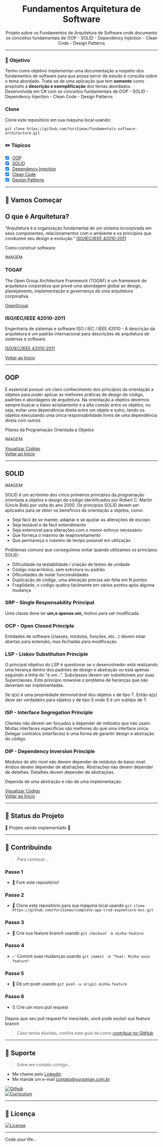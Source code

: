 <h1 align="center">Fundamentos Arquitetura de Software</h1>

<p align="center">Projeto sobre os Fundamentos de Arquitetura de Software onde documento os conceitos fundamentais de OOP - SOLID - Dependency Injection - Clean Code - Design Patterns</p>

---

### :dart: Objetivo

Tenho como objetivo implementar uma documentação a respeito dos fundamentos de software para que possa servir de estudo e consulta sobre o tema abordado. Trata-se de uma aplicação que tem **somente** como propósito a **descrição e exemplificação** dos temas abordados. Desenvolvida em C# com os conceitos fundamentais de OOP - SOLID - Dependency Injection - Clean Code - Design Patterns

### Clone

Clone este repositório em sua máquina local usando:  

```
git clone https://github.com/YuriSiman/fundamentals-software-architecture.git
```

### :pencil2: Tópicos

- [x] [OOP](https://github.com/YuriSiman/fundamentals-software-architecture#oop)  
- [x] [SOLID](https://github.com/YuriSiman/fundamentals-software-architecture#solid)  
- [x] [Dependency Injection](https://github.com/YuriSiman/fundamentals-software-architecture#dependency-injection)  
- [x] [Clean Code](https://github.com/YuriSiman/fundamentals-software-architecture#clean-code)  
- [x] [Design Patterns](https://github.com/YuriSiman/fundamentals-software-architecture#design-patterns)  

---

## :rocket: Vamos Começar 

## O que é Arquitetura?

"Arquitetura é a organização fundamental de um sistema incorporada em seus componentes, relacionamentos com o ambiente e os princípios que conduzem seu design e evolução."   [ISO/IEC/IEEE 42010-2011](https://www.iso.org/standard/50508.html)

Como construir software:

IMAGEM

### TOGAF

The Open Group Architecture Framework (TOGAF) é um framework de arquitetura corporativa que provê uma abordagem global ao design, planejamento, implementação e governança de uma arquitetura corporativa.

[OpenGroup](https://www.opengroup.org/togaf)

### ISO/IEC/IEEE 42010-2011

Engenharia de sistemas e software ISO / IEC / IEEE 42010 - A descrição da arquitetura é um padrão internacional para descrições de arquitetura de sistemas e software.

[ISO/IEC/IEEE 42010-2011](https://www.iso.org/standard/50508.html)  

[Voltar ao Início](https://github.com/YuriSiman/fundamentals-software-architecture#fundamentos-arquitetura-de-software)  

---

## OOP

É essencial possuir um claro conhecimento dos princípios da orientação a objetos para poder aplicar as melhores práticas de design de código, padrões e abordagens de arquitetura. Na orientação a objetos devemos sempre buscar o baixo acoplamento e a alta coesão entre os objetos, ou seja, evitar uma dependência direta entre um objeto e outro, tendo os objetos executando uma única responsabilidade livres de uma dependência direta com outros.

Pilares da Programação Orientada a Objetos

IMAGEM

[Visualizar Código](https://github.com/YuriSiman/fundamentals-software-architecture/tree/master/OOP)  
[Voltar ao Início](https://github.com/YuriSiman/fundamentals-software-architecture#fundamentos-arquitetura-de-software)  

---

## SOLID

IMAGEM

SOLID é um acrônimo dos cinco primeiros princípios da programação orientada a objetos e design de código identificados por Robert C. Martin (Uncle Bob) por volta do ano 2000. Os princípios SOLID devem ser aplicados para se obter os benefícios da orientação a objetos, como:

- Seja fácil de se manter, adaptar e se ajustar às alterações de escopo
- Seja testável e de fácil entendimento
- Seja extensível para alterações com o menor esforço necessário
- Que forneça o máximo de reaproveitamento
- Que permaneça o máximo de tempo possível em utilização

Problemas comuns que conseguimos evitar quando utilizamos os princípios SOLID:

- Dificuldade na testabilidade / criação de testes de unidade
- Código macarrônico, sem estrutura ou padrão
- Dificuldades de isolar funcionalidades
- Duplicação de código, uma alteração precisa ser feita em N pontos
- Fragilidade, o código quebra facilmente em vários pontos após alguma mudança 

### SRP - Single Responsability Principal

Uma classe deve ter **um,e apenas um,** motivo para ser modificada.

### OCP - Open Closed Principle

Entidades de software (classes, módulos, funções, etc...) devem estar abertas para extensão, mas fechadas para modificação.

### LSP - Liskov Substitution Principle

O principal objetivo do LSP é questionar se o desenvolvedor está realizando uma herança dentro dos padrões de design e abstração ou está apenas seguindo a linha do "é um...". Subclasses devem ser substituíveis por suas Superclasses. Este princípio reswolve o problema de heranças que não deveriam ser implementadas.

Se q(x) é uma propriedade demonstrável dos objetos x de tipo T. Então q(y) deve ser verdadeiro para objetos y de tipo S onde S é um subtipo de T.

### ISP - Interface Segregation Principle

Clientes não devem ser forçados a depender de métodos que não usam. Muitas interfaces específicas são melhores do que uma interface única. Delegar contratos (interfaces) é uma forma de garantir  design e abstração do código.

### DIP - Dependency Inversion Principle

Módulos de alto nível não devem depender de módulos de baixo nível. Ambos devem depender de abstrações. Abstrações não devem depender de detalhes. Detalhes devem depender de abstrações.

Dependa de uma abstração e não de uma implementação.

[Visualizar Código](https://github.com/YuriSiman/fundamentals-software-architecture/tree/master/SOLID)  
[Voltar ao Início](https://github.com/YuriSiman/fundamentals-software-architecture#fundamentos-arquitetura-de-software)  

---

## :vertical_traffic_light: Status do Projeto

:construction: Projeto sendo implementado :construction:

---

## :thinking: Contribuindo

> Para começar...

### Passo 1

* :fork_and_knife: Fork este repositório!

### Passo 2

* :dancers: Clone este repositório para sua máquina local usando `git clone https://github.com/YuriSiman/complete-app-crud-aspnetcore-mvc.git`

### Passo 3

* :trident: Crie sua feature branch usando `git checkout -b minha-feature`

### Passo 4

* :white_check_mark: Commit suas mudanças usando `git commit -m "feat: Minha nova feature"`

### Passo 5

* :pushpin: Dê um push usando `git push -u origin minha-feature`

### Passo 6

* :arrows_clockwise: Crie um novo pull request

Depois que seu pull request for mesclado, você pode excluir sua feature branch  

> Caso tenha dúvidas, confira este guia de como [contribuir no GitHub](https://github.com/firstcontributions/first-contributions)  

---

## :speech_balloon: Suporte

> Entre em contato comigo...  

* Me chame pelo [Linkedin](https://www.linkedin.com/in/yurisiman/)  
* Me mande um e-mail [contato@yurisiman.com.br](mailto:contato@yurisiman.com.br)  

[![Github](https://img.shields.io/badge/github-profile-%237159c1?style=for-the-badge&logo=github)](https://github.com/YuriSiman)  
[![Curriculum](https://img.shields.io/badge/site-curriculum-%23563D7C?style=for-the-badge&logo=bootstrap)](https://yurisiman.com.br)  

---

## :pencil: Licença

[![License](https://img.shields.io/badge/license-mit-%23A6CE39?style=for-the-badge&logo=github)](https://github.com/YuriSiman/complete-app-crud-aspnetcore-mvc/blob/master/LICENSE)   

---

Code your life...

